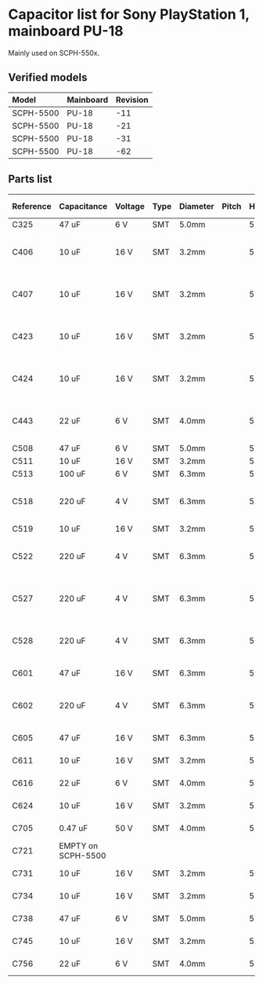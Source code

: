 Capacitor list for Sony PlayStation 1, mainboard PU-18
=======================================================

Mainly used on SCPH-550x.


Verified models
----------------

| Model     | Mainboard | Revision |
|:----------|:----------|:---------|
| SCPH-5500 | PU-18     | -11      |
| SCPH-5500 | PU-18     | -21      |
| SCPH-5500 | PU-18     | -31      |
| SCPH-5500 | PU-18     | -62      |


Parts list
-----------

| Reference | Capacitance        | Voltage  | Type  | Diameter  | Pitch  | Height | Location                    | MLCC 0805 | MLCC 1206            | New value           | New voltage |
|:----------|:-------------------|:---------|:------|:----------|:-------|:-------|:----------------------------|:----------|:---------------------|:--------------------|:------------|
| C325      | 47 uF              | 6 V      | SMT   | 5.0mm     |        | 5.2mm  | Right                       | C76636    |                      |                     | 10 V        |
| C406      | 10 uF              | 16 V     | SMT   | 3.2mm     |        | 5.2mm  | Cluster, right of RF shield | C15850    |                      |                     | 25V         |
| C407      | 10 uF              | 16 V     | SMT   | 3.2mm     |        | 5.2mm  | Cluster, right of RF shield | C15850    |                      |                     | 25V         |
| C423      | 10 uF              | 16 V     | SMT   | 3.2mm     |        | 5.2mm  | Cluster, right of RF shield | C15850    |                      |                     | 25V         |
| C424      | 10 uF              | 16 V     | SMT   | 3.2mm     |        | 5.2mm  | Cluster, right of RF shield | C15850    |                      |                     | 25V         |
| C443      | 22 uF              | 6 V      | SMT   | 4.0mm     |        | 5.2mm  | Cluster, right of RF shield | C98190    |                      |                     | 16 V        |
| C508      | 47 uF              | 6 V      | SMT   | 5.0mm     |        | 5.2mm  | Top left                    | C76636    |                      |                     | 10 V        |
| C511      | 10 uF              | 16 V     | SMT   | 3.2mm     |        | 5.2mm  | Top left                    | C15850    |                      |                     | 25V         |
| C513      | 100 uF             | 6 V      | SMT   | 6.3mm     |        | 5.2mm  |                             |           | C883598              |                     | 10 V        |
| C518      | 220 uF             | 4 V      | SMT   | 6.3mm     |        | 5.2mm  | Top left                    |           | C15008 x2<br>C412252 | 100 uF x2<br>220 uF | 6.3 V       |
| C519      | 10 uF              | 16 V     | SMT   | 3.2mm     |        | 5.2mm  | Top left                    | C15850    |                      |                     | 25V         |
| C522      | 220 uF             | 4 V      | SMT   | 6.3mm     |        | 5.2mm  | Top left                    |           | C15008 x2<br>C412252 | 100 uF x2<br>220 uF | 6.3 V       |
| C527      | 220 uF             | 4 V      | SMT   | 6.3mm     |        | 5.2mm  | Top left                    |           | C15008 x2<br>C412252 | 100 uF x2<br>220 uF | 6.3 V       |
| C528      | 220 uF             | 4 V      | SMT   | 6.3mm     |        | 5.2mm  | Top left                    |           | C15008 x2<br>C412252 | 100 uF x2<br>220 uF | 6.3 V       |
| C601      | 47 uF              | 16 V     | SMT   | 6.3mm     |        | 5.2mm  | Bottom left                 |           | C6105119<br>C385907  |                     | 16 V        |
| C602      | 220 uF             | 4 V      | SMT   | 6.3mm     |        | 5.2mm  | Bottom left                 |           | C15008 x2<br>C412252 | 100 uF x2<br>220 uF | 6.3 V       |
| C605      | 47 uF              | 16 V     | SMT   | 6.3mm     |        | 5.2mm  | Bottom mid                  |           | C6105119<br>C385907  |                     | 16 V        |
| C611      | 10 uF              | 16 V     | SMT   | 3.2mm     |        | 5.2mm  | Bottom mid                  | C15850    |                      |                     | 25V         |
| C616      | 22 uF              | 6 V      | SMT   | 4.0mm     |        | 5.2mm  | Bottom mid                  | C98190    |                      |                     | 16 V        |
| C624      | 10 uF              | 16 V     | SMT   | 3.2mm     |        | 5.2mm  | Bottom mid                  | C15850    |                      |                     | 25V         |
| C705      | 0.47 uF            | 50 V     | SMT   | 4.0mm     |        | 5.2mm  | Bottom right                | C15972    |                      |                     | 25 V        |
| C721      | EMPTY on SCPH-5500 |          |       |           |        |        | Bottom right                |           |                      |                     |             |
| C731      | 10 uF              | 16 V     | SMT   | 3.2mm     |        | 5.2mm  | Bottom mid                  | C15850    |                      |                     | 25V         |
| C734      | 10 uF              | 16 V     | SMT   | 3.2mm     |        | 5.2mm  | Bottom mid                  | C15850    |                      |                     | 25V         |
| C738      | 47 uF              | 6 V      | SMT   | 5.0mm     |        | 5.2mm  | Bottom right                | C76636    |                      |                     | 10 V        |
| C745      | 10 uF              | 16 V     | SMT   | 3.2mm     |        | 5.2mm  | Bottom right                | C15850    |                      |                     | 25V         |
| C756      | 22 uF              | 6 V      | SMT   | 4.0mm     |        | 5.2mm  | Bottom mid                  | C98190    |                      |                     | 16 V        |
